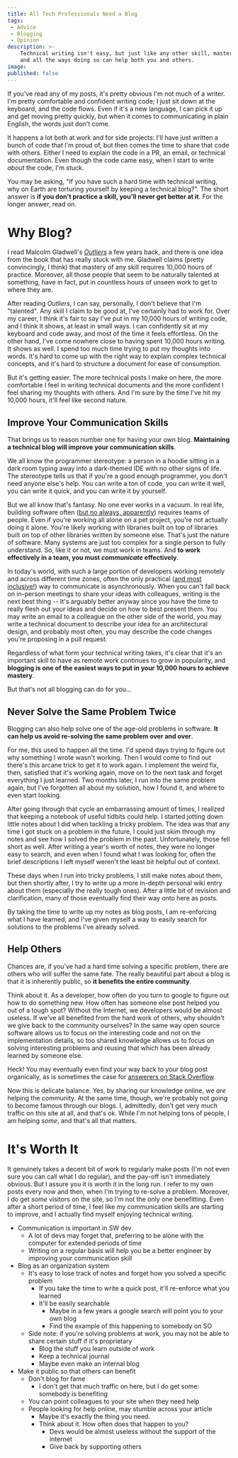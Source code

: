 ```yaml
---
title: All Tech Professionals Need a Blog
tags:
 - Advice
 - Blogging
 - Opinion
description: >-
    Technical writing isn't easy, but just like any other skill, mastery comes with experience. Here's why you should keep a technical blog,
    and all the ways doing so can help both you and others.
image:
published: false
---
```


If you've read any of my posts, it's pretty obvious I'm not much of a writer. I'm pretty comfortable and confident writing code; I just sit
down at the keyboard, and the code flows. Even if it's a new language, I can pick it up and get moving pretty quickly, but when it comes
to communicating in plain English, the words just don't come.

It happens a lot both at work and for side projects: I'll have just written a bunch of code that I'm proud of, but then comes the time to share that
code with others. Either I need to explain the code in a PR, an email, or technical documentation. Even though the code came easy,
when I start to write *about* the code, I'm stuck.

You may be asking, "If you have such a hard time with technical writing, why on Earth are torturing yourself by keeping a technical blog?".
The short answer is **if you don't practice a skill, you'll never get better at it**. For the longer answer, read on.

# Why Blog?

I read Malcolm Gladwell's [_Outliers_](https://en.wikipedia.org/wiki/Outliers_(book)) a few years back, and there is one idea from the book that has
really stuck with me. Gladwell claims (pretty convincingly, I think) that mastery of any skill requires 10,000 hours of practice. Moreover, all those 
people that seem to be naturally talented at something, have in fact, put in countless hours of unseen work to get to where they are.

After reading _Outliers_, I can say, personally, I don't believe that I'm "talented". Any skill I claim to be good at, I've certainly had to work for.
Over my career, I think it's fair to say I've put in my 10,000 hours of writing code, and I think it shows, at least in small ways.
I can confidently sit at my keyboard and code away, and most of the time it feels effortless. On the other hand, I've
come nowhere close to having spent 10,000 hours writing. It shows as well. I spend too much time trying to put my thoughts into words.
It's hard to come up with the right way to explain complex technical concepts, and it's hard to structure a document for ease of consumption. 

But it's getting easier. The more technical posts I make on here, the more comfortable I feel in writing technical
documents and the more confident I feel sharing my thoughts with others. And I'm sure by the time I've hit my 10,000 hours, it'll feel like
second nature.


## Improve Your Communication Skills

That brings us to reason number one for having your own blog. **Maintaining a technical blog will improve your communication skills**.

We all know the programmer stereotype:
a person in a hoodie sitting in a dark room typing away into a dark-themed IDE with no other signs of life. The stereotype tells us that if
you're a good enough programmer,
you don't need anyone else's help. You can write a ton of code, you can write it well, you can write it quick, and you can write it by yourself.

But we all know that's fantasy. No one ever works in a vacuum. In real life, building software often
([but no always, apparently](https://stackoverflow.blog/2021/12/31/700000-lines-of-code-20-years-and-one-developer-how-dwarf-fortress-is-built/))
requires teams of people. Even if you're working all alone on a pet project, you're not actually doing it alone. You're likely working
with libraries built on top of libraries built on top of other libraries written by someone else. That's just the nature of software.
Many systems are just too complex for a single person to fully understand. So, like it or not, we must work in teams. And **to work
effectively in a team, you must _communicate_ effectively**.

In today's world, with such a large portion of developers working remotely and across different time zones, often the only practical
([and most inclusive!](https://about.gitlab.com/company/culture/all-remote/asynchronous/#asynchronous-work-is-more-inclusive))
way to communicate is asynchronously. When you can't fall back on in-person meetings to share your ideas with colleagues, writing is the next
best thing -- It's arguably better anyway since you have the time to really flesh out your ideas and decide on how to best present them.
You may write an email to a colleague on the other side of the world, you may write
a technical document to describe your idea for an architectural design, and probably most often, you may describe the code changes you're
proposing in a pull request.

Regardless of what form your technical writing takes, it's clear that it's an important skill to have as remote work continues to grow in popularity,
and **blogging is one of the easiest ways to put in your 10,000 hours to achieve mastery**.

But that's not all blogging can do for you...


## Never Solve the Same Problem Twice

Blogging can also help solve one of the age-old problems in software. **It can help us avoid re-solving the same problem over and over**.

For me, this used to happen all the time. I'd spend days trying to figure out why
something I wrote wasn't working. Then I would come to find out there's this arcane trick to get it to work again. I implement the weird fix, then,
satisfied that it's working again, move on to the next task and forget everything I just learned.
Two months later, I run into the same problem again, but I've forgotten all about my solution, how I found it, and where to even start
looking.

After going through that cycle an embarrassing amount of times, I realized that keeping a notebook of useful tidbits could help. I started jotting down little notes about I did when tackling a tricky problem.
The idea was that any time I got stuck on a problem in the future, I could just skim through my notes and see how I solved the problem in the past. Unfortunately, those fell short as well.
After writing a year's worth of notes, they were no longer easy to search, and even when I found what I was
looking for, often the brief descriptions I left myself weren't the least bit helpful out of context.

These days when I run into tricky problems, I still make notes about them, but then shortly after, I try to write up a more in-depth personal wiki entry
about them (especially the really tough ones). After a little bit of revision and clarification, many of those eventually find their way onto here as posts.

By taking the time to write up my notes as blog posts, I am re-enforcing what I have learned,
and I've given myself a way to easily search for solutions to the problems I've already solved.


## Help Others

Chances are, if you've had a hard time solving a specific problem, there are others who will suffer the same fate. The really beautiful part about
a blog is that it is inherently public, so **it benefits the entire community**.

Think about it. As a developer, how often do you turn to google
to figure out how to do something new. How often has someone else post helped you out of a tough spot? Without the Internet, we developers
would be almost useless. If we've all benefited from the hard work of others, why shouldn't we give back to the community ourselves? In the same
way open source software allows us to focus on the interesting code and not on the implementation details, so too shared knowledge allows us
to focus on solving interesting problems and reusing that which has been already learned by someone else.

Heck! You may eventually even find your way back to your blog post organically, as is sometimes the case for [answerers on Stack Overflow](//TODO:).

Now this is delicate balance. Yes, by sharing our knowledge online, we _are_ helping the community. At the same time, though, we're probably
not going to become famous through our blogs. I, admittedly, don't get very much traffic on this site at all, and that's ok. While I'm not helping
tons of people, I am helping _some_, and that's all that matters.


# It's Worth It

It genuinely takes a decent bit of work to regularly make posts (I'm not even sure
you can call what I do regular), and the pay-off isn't immediately obvious. But I assure you it is worth it in the long run. I refer to my own
posts every now and then, when I'm trying to re-solve a problem. Moreover, I do get _some_ visitors on the site, so I'm not the only one benefitting.
Even after a short period of time, I feel like my communication skills are starting to improve, and I actually find myself enjoying technical writing.




* Communication is important in SW dev
    * A lot of devs may forget that, preferring to be alone with the computer for extended periods of time 
    * Writing on a regular basis will help you be a better engineer by improving your communication skill
* Blog as an organization system
    * It's easy to lose track of notes and forget how you solved a specific problem
        * If you take the time to write a quick post, it'll re-enforce what you learned
        * It'll be easily searchable
            * Maybe in a few years a google search will point you to your own blog
            * Find the example of this happening to somebody on SO 
    * Side note: if you're solving problems at work, you may not be able to share certain stuff if it's proprietary
       * Blog the stuff you learn outside of work
       * Keep a technical journal 
       * Maybe even make an internal blog
* Make it public so that others can benefit
    * Don't blog for fame
        * I don't get that much traffic on here, but I do get some: somebody is benefiting
    * You can point colleagues to your site when they need help
    * People looking for help online, may stumble across your article
        * Maybe it's exactly the thing you need.
        * Think about it. How often does that happen to you?
            * Devs would be almost useless without the support of the internet 
            * Give back by supporting others
